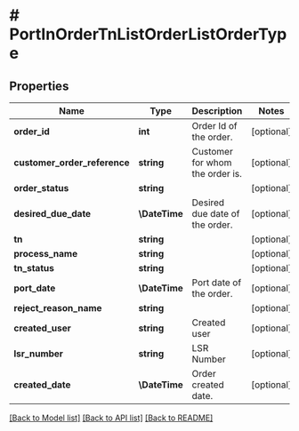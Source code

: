 # # PortInOrderTnListOrderListOrderType

## Properties

Name | Type | Description | Notes
------------ | ------------- | ------------- | -------------
**order_id** | **int** | Order Id of the order. | [optional]
**customer_order_reference** | **string** | Customer for whom the order is. | [optional]
**order_status** | **string** |  | [optional]
**desired_due_date** | **\DateTime** | Desired due date of the order. | [optional]
**tn** | **string** |  | [optional]
**process_name** | **string** |  | [optional]
**tn_status** | **string** |  | [optional]
**port_date** | **\DateTime** | Port date of the order. | [optional]
**reject_reason_name** | **string** |  | [optional]
**created_user** | **string** | Created user | [optional]
**lsr_number** | **string** | LSR Number | [optional]
**created_date** | **\DateTime** | Order created date. | [optional]

[[Back to Model list]](../../README.md#models) [[Back to API list]](../../README.md#endpoints) [[Back to README]](../../README.md)
